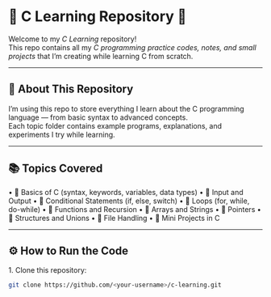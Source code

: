 # 🧠 C Learning Repository 🚀

Welcome to my *C Learning* repository!  
This repo contains all my *C programming practice codes, notes, and small projects* that I’m creating while learning C from scratch.

---

## 📘 About This Repository

I’m using this repo to store everything I learn about the C programming language — from basic syntax to advanced concepts.  
Each topic folder contains example programs, explanations, and experiments I try while learning.

---

## 📚 Topics Covered

•⁠  ⁠🔹 Basics of C (syntax, keywords, variables, data types)
•⁠  ⁠🔹 Input and Output
•⁠  ⁠🔹 Conditional Statements (if, else, switch)
•⁠  ⁠🔹 Loops (for, while, do-while)
•⁠  ⁠🔹 Functions and Recursion
•⁠  ⁠🔹 Arrays and Strings
•⁠  ⁠🔹 Pointers
•⁠  ⁠🔹 Structures and Unions
•⁠  ⁠🔹 File Handling
•⁠  ⁠🔹 Mini Projects in C

---

## ⚙️ How to Run the Code

1.⁠ ⁠Clone this repository:
   ```bash
   git clone https://github.com/<your-username>/c-learning.git
